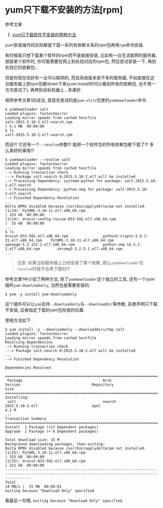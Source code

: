 # yum只下载不安装的方法[rpm]

参考文章

1. [yum只下载软件不安装的两种方法](http://www.linuxidc.com/Linux/2012-06/62664.htm)

yum安装操作的实际都是下载一系列有依赖关系的rpm包再用`rpm`命令安装. 

有时候我只想下载某个软件的rpm而不是直接安装, 比如有一台无法联网的服务器, 想装某个软件时, 你可能需要在网上到处找对应的rpm包, 然后尝试安装一下, 再到处找它的依赖包...

但是你现在恰好有一台可以联网的, 而且系统版本差不多的服务器, 不如直接在这台服务器上把rpm包都down下来(yum install时可以看到所有的依赖包, 也不用一次次尝试了), 再拷到目标机器上...多美好.

按照参考文章1的说法, 我首先尝试的是`yum-utils`包里的`yumdownloader`命令.

```
$ yumdownloader salt
Loaded plugins: fastestmirror
Loading mirror speeds from cached hostfile
salt-2015.5.10-2.el7.noarch.rpm                                                                                                  | 4.1 MB  00:00:00     
$ ls
salt-2015.5.10-2.el7.noarch.rpm
```

而且!!! 它还有一个`--resolve`参数!!! 能把一个软件包的所有依赖包都下载了!!! 多么美好的事情!!!

```
$ yumdownloader --resolve salt
Loaded plugins: fastestmirror
Loading mirror speeds from cached hostfile
--> Running transaction check
---> Package salt.noarch 0:2015.5.10-2.el7 will be installed
--> Processing Dependency: systemd-python for package: salt-2015.5.10-2.el7.noarch
--> Processing Dependency: python-zmq for package: salt-2015.5.10-2.el7.noarch
--> Finished Dependency Resolution
...
Delta RPMs disabled because /usr/bin/applydeltarpm not installed.
(1/24): PyYAML-3.10-11.el7.x86_64.rpm                                                                                            | 153 kB  00:00:00     
(2/24): dracut-config-rescue-033-502.el7.x86_64.rpm                                                                              |  55 kB  00:00:00     
...
$ ls
dracut-033-502.el7.x86_64.rpm                python2-crypto-2.6.1-15.el7.x86_64.rpm    PyYAML-3.10-11.el7.x86_64.rpm
openpgm-5.2.122-2.el7.x86_64.rpm             python-zmq-14.3.1-1.el7.x86_64.rpm        zeromq3-3.2.5-1.el7.x86_64.rpm
...
```

> 注意: 如果当前服务器上已经安装了某个依赖, 那么`yumdownloader`在`resolve`时是不会再下载的!!!

参考文章1中介绍了两种方法, 除了`yumdownloader`这个独立的工具, 还有一个yum插件`yum-downloadonly`, 当然也是需要安装的.

```
$ yum -y install yum-downloadonly
```

这个插件可以让`yum`支持`--downloadonly`与`--downloaddir`等参数, 前者声明只下载不安装, 后者指定下载的rpm包存放的位置.

使用方法如下

```
$ yum install -y --downloadonly --downloaddir=/tmp salt
Loaded plugins: fastestmirror
Loading mirror speeds from cached hostfile
Resolving Dependencies
--> Running transaction check
---> Package salt.noarch 0:2015.5.10-2.el7 will be installed
...
--> Finished Dependency Resolution

Dependencies Resolved

=============================================================================================================================================
 Package                                     Arch                          Version                                 Repository                      Size
=============================================================================================================================================
Installing:
 salt                                        noarch                        2015.5.10-2.el7                         epel                           4.1 M
...
Transaction Summary
=============================================================================================================================================
Install  1 Package (+17 Dependent packages)
Upgrade  1 Package (+ 6 Dependent packages)

Total download size: 15 M
Background downloading packages, then exiting:
Delta RPMs disabled because /usr/bin/applydeltarpm not installed.
(1/25): PyYAML-3.10-11.el7.x86_64.rpm                                                                                            | 153 kB  00:00:00     
(2/25): dracut-033-502.el7.x86_64.rpm                                                                                            | 321 kB  00:00:00       
--------------------------------------------------------------------------------------------------------------------------------------------------------
Total                                                                                                                    14 MB/s |  15 MB  00:00:01     
exiting because "Download Only" specified
```

看最后一句哦, `exiting because "Download Only" specified`.